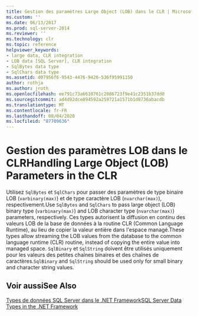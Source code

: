 ```yaml
---
title: Gestion des paramètres Large Object (LOB) dans le CLR | Microsoft Docs
ms.custom: ''
ms.date: 06/13/2017
ms.prod: sql-server-2014
ms.reviewer: ''
ms.technology: clr
ms.topic: reference
helpviewer_keywords:
- large data, CLR integration
- LOB data [SQL Server], CLR integration
- SqlBytes data type
- SqlChars data type
ms.assetid: d07956f6-9543-4476-9426-536f95991150
author: rothja
ms.author: jroth
ms.openlocfilehash: ee791c73a6610761c2086723f9e41c2351b37dd0
ms.sourcegitcommit: ad4d92dce894592a259721a1571b1d8736abacdb
ms.translationtype: MT
ms.contentlocale: fr-FR
ms.lasthandoff: 08/04/2020
ms.locfileid: "87709636"
---
```

# <a name="handling-large-object-lob-parameters-in-the-clr"></a><span data-ttu-id="48a08-102">Gestion des paramètres LOB dans le CLR</span><span class="sxs-lookup"><span data-stu-id="48a08-102">Handling Large Object (LOB) Parameters in the CLR</span></span>
  <span data-ttu-id="48a08-103">Utilisez `SqlBytes` et `SqlChars` pour passer des paramètres de type binaire LOB (`varbinary(max)`) et de type caractère LOB (`nvarchar(max)`), respectivement.</span><span class="sxs-lookup"><span data-stu-id="48a08-103">Use `SqlBytes` and `SqlChars` to pass large object (LOB) binary type (`varbinary(max)`) and LOB character type (`nvarchar(max)`) parameters, respectively.</span></span> <span data-ttu-id="48a08-104">Ces types autorisent la diffusion en continu des valeurs LOB de la base de données à la routine CLR (Common Language Runtime), au lieu de copier la valeur entière dans l'espace managé.</span><span class="sxs-lookup"><span data-stu-id="48a08-104">These types allow streaming the LOB values from the database to the common language runtime (CLR) routine, instead of copying the entire value into managed space.</span></span> <span data-ttu-id="48a08-105">`SqlBinary` et `SqlString` doivent être utilisés uniquement pour les valeurs des petites chaînes binaires et des chaînes de caractères.</span><span class="sxs-lookup"><span data-stu-id="48a08-105">`SqlBinary` and `SqlString` should be used only for small binary and character string values.</span></span>  
  
## <a name="see-also"></a><span data-ttu-id="48a08-106">Voir aussi</span><span class="sxs-lookup"><span data-stu-id="48a08-106">See Also</span></span>  
 [<span data-ttu-id="48a08-107">Types de données SQL Server dans le .NET Framework</span><span class="sxs-lookup"><span data-stu-id="48a08-107">SQL Server Data Types in the .NET Framework</span></span>](sql-server-data-types-in-the-net-framework.md)  
  
  

